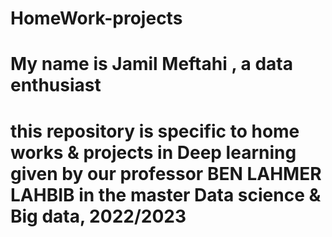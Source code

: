 # HomeWork-projects
# My name is Jamil Meftahi , a data enthusiast
# this repository is specific to home works & projects in Deep learning given by our professor BEN LAHMER LAHBIB in the master Data science & Big data, 2022/2023